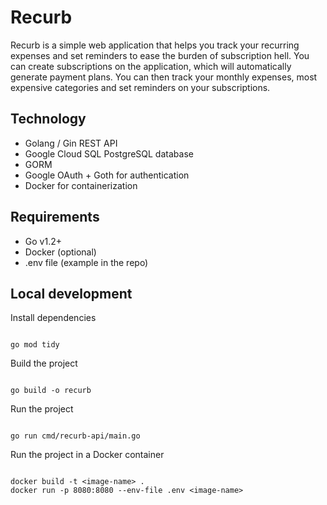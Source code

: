 # Recurb

Recurb is a simple web application that helps you track your recurring expenses and set reminders to ease the burden of subscription hell. You can create subscriptions on the application, which will automatically generate payment plans. You can then track your monthly expenses, most expensive categories and set reminders on your subscriptions.

## Technology

- Golang / Gin REST API
- Google Cloud SQL PostgreSQL database
- GORM
- Google OAuth + Goth for authentication
- Docker for containerization

## Requirements
- Go v1.2+
- Docker (optional)
- .env file (example in the repo)

## Local development

Install dependencies
```

go mod tidy

```

Build the project
```

go build -o recurb

```

Run the project
```

go run cmd/recurb-api/main.go

```

Run the project in a Docker container
```

docker build -t <image-name> .
docker run -p 8080:8080 --env-file .env <image-name>

```
